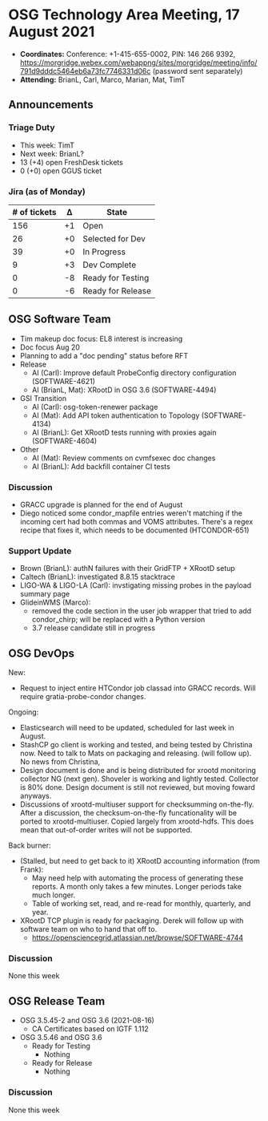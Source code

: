 # OSG Technology Area Meeting, 17 August 2021

-   **Coordinates:** Conference: +1-415-655-0002, PIN: 146 266 9392,
    <https://morgridge.webex.com/webappng/sites/morgridge/meeting/info/791d9dddc5464eb6a73fc7746331d06c> (password sent separately)
-   **Attending:** BrianL, Carl, Marco, Marian, Mat, TimT


## Announcements

### Triage Duty

-   This week: TimT
-   Next week: BrianL?
-   13 (+4) open FreshDesk tickets
-   0 (+0) open GGUS ticket

### Jira (as of Monday)

| # of tickets | &Delta; | State             |
|--------------|---------|-------------------|
| 156          | +1      | Open              |
| 26           | +0      | Selected for Dev  |
| 39           | +0      | In Progress       |
| 9            | +3      | Dev Complete      |
| 0            | -8      | Ready for Testing |
| 0            | -6      | Ready for Release |

## OSG Software Team

-   Tim makeup doc focus: EL8 interest is increasing
-   Doc focus Aug 20
-   Planning to add a "doc pending" status before RFT
-   Release
    -   AI (Carl): Improve default ProbeConfig directory configuration (SOFTWARE-4621)
    -   AI (BrianL, Mat): XRootD in OSG 3.6 (SOFTWARE-4494)
-   GSI Transition
    -   AI (Carl): osg-token-renewer package
    -   AI (Mat): Add API token authentication to Topology (SOFTWARE-4134)
    -   AI (BrianL): Get XRootD tests running with proxies again (SOFTWARE-4604)
-   Other
    -   AI (Mat): Review comments on cvmfsexec doc changes
    -   AI (BrianL): Add backfill container CI tests

### Discussion

-   GRACC upgrade is planned for the end of August
-   Diego noticed some condor_mapfile entries weren't matching if the incoming
    cert had both commas and VOMS attributes.  There's a regex recipe that
    fixes it, which needs to be documented (HTCONDOR-651)

### Support Update

-   Brown (BrianL): authN failures with their GridFTP + XRootD setup
-   Caltech (BrianL): investigated 8.8.15 stacktrace
-   LIGO-WA & LIGO-LA (Carl): invstigating missing probes in the
    payload summary page
-   GlideinWMS (Marco):
    -   removed the code section in the user job wrapper that
        tried to add condor_chirp; will be replaced with a
        Python version
    -   3.7 release candidate still in progress


## OSG DevOps

New:
-   Request to inject entire HTCondor job classad into GRACC records.  Will require gratia-probe-condor changes.

Ongoing:
-   Elasticsearch will need to be updated, scheduled for last week in August.
-   StashCP go client is working and tested, and being tested by Christina now. Need to talk to Mats on packaging and releasing. (will follow up).  No news from Christina,
-   Design document is done and is being distributed for xrootd monitoring collector NG (next gen).  Shoveler is working and lightly tested.  Collector is 80% done.  Design document is still not reviewed, but moving foward anyways.
-   Discussions of xrootd-multiuser support for checksumming on-the-fly.  After a discussion, the checksum-on-the-fly funcationality will be ported to xrootd-multiuser.  Copied largely from xrootd-hdfs.  This does mean that out-of-order writes will not be supported.

Back burner:
-   (Stalled, but need to get back to it) XRootD accounting information (from Frank):
    -   May need help with automating the process of generating these reports.  A month only takes a few minutes.  Longer periods take much longer.
    -   Table of working set, read, and re-read for monthly, quarterly, and year.
-   XRootD TCP plugin is ready for packaging.  Derek will follow up with software team on who to hand that off to.
    -   https://opensciencegrid.atlassian.net/browse/SOFTWARE-4744

### Discussion

None this week

## OSG Release Team

-   OSG 3.5.45-2 and OSG 3.6 (2021-08-16)
    -   CA Certificates based on IGTF 1.112
-   OSG 3.5.46 and OSG 3.6
    -   Ready for Testing
        -   Nothing
    -   Ready for Release
        -   Nothing

### Discussion

None this week
